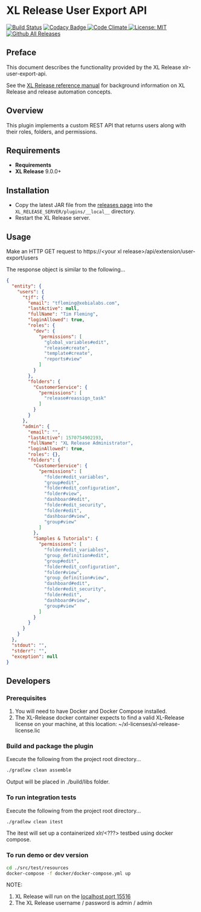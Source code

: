# XL Release User Export API

[![Build Status][xlr-user-export-api-travis-image]][xlr-user-export-api-travis-url]
[![Codacy Badge][xlr-user-export-api-codacy-image] ][xlr-user-export-api-codacy-url]
[![Code Climate][xlr-user-export-api-code-climate-image] ][xlr-user-export-api-code-climate-url]
[![License: MIT][xlr-user-export-api-license-image]][xlr-user-export-api-license-url]
[![Github All Releases][xlr-user-export-api-downloads-image]]()

## Preface

This document describes the functionality provided by the XL Release xlr-user-export-api.

See the [XL Release reference manual](https://docs.xebialabs.com/xl-release) for background information on XL Release and release automation concepts.  

## Overview

This plugin implements a custom REST API that returns users along with their roles, folders, and permissions.

## Requirements

* **Requirements**
*  **XL Release**   9.0.0+

## Installation

*   Copy the latest JAR file from the [releases page](https://github.com/xebialabs-community/xlr-user-export-api/releases) into the `XL_RELEASE_SERVER/plugins/__local__` directory.
*   Restart the XL Release server.

## Usage

Make an HTTP GET request to https://\<your xl release\>/api/extension/user-export/users

The response object is similar to the following...  

```json
{
  "entity": {
    "users": {
      "tjf": {
        "email": "tfleming@xebialabs.com",
        "lastActive": null,
        "fullName": "Tim Fleming",
        "loginAllowed": true,
        "roles": {
          "dev": {
            "permissions": [
              "global_variables#edit",
              "release#create",
              "template#create",
              "reports#view"
            ]
          }
        },
        "folders": {
          "CustomerService": {
            "permissions": [
              "release#reassign_task"
            ]
          }
        }
      },
      "admin": {
        "email": "",
        "lastActive": 1570754902193,
        "fullName": "XL Release Administrator",
        "loginAllowed": true,
        "roles": {},
        "folders": {
          "CustomerService": {
            "permissions": [
              "folder#edit_variables",
              "group#edit",
              "folder#edit_configuration",
              "folder#view",
              "dashboard#edit",
              "folder#edit_security",
              "folder#edit",
              "dashboard#view",
              "group#view"
            ]
          },
          "Samples & Tutorials": {
            "permissions": [
              "folder#edit_variables",
              "group_definition#edit",
              "group#edit",
              "folder#edit_configuration",
              "folder#view",
              "group_definition#view",
              "dashboard#edit",
              "folder#edit_security",
              "folder#edit",
              "dashboard#view",
              "group#view"
            ]
          }
        }
      }
    }
  },
  "stdout": "",
  "stderr": "",
  "exception": null
}
```

## Developers

### Prerequisites

1. You will need to have Docker and Docker Compose installed.
2. The XL-Release docker container expects to find a valid XL-Release license on your machine, at this location: ~/xl-licenses/xl-release-license.lic

### Build and package the plugin

Execute the following from the project root directory...

```bash
./gradlew clean assemble
```

Output will be placed in ./build/libs folder.

### To run integration tests

Execute the following from the project root directory...

```bash
./gradlew clean itest
```

The itest will set up a containerized xlr/\<???\> testbed using docker compose.

### To run demo or dev version

```bash
cd ./src/test/resources
docker-compose -f docker/docker-compose.yml up
```

NOTE:

1. XL Release will run on the [localhost port 15516](http://localhost:15516/)
2. The XL Release username / password is admin / admin

[xlr-user-export-api-travis-image]: https://travis-ci.org/xebialabs-community/xlr-user-export-api.svg?branch=master
[xlr-user-export-api-travis-url]: https://travis-ci.org/xebialabs-community/xlr-user-export-api

[xlr-user-export-api-codacy-image]: https://api.codacy.com/project/badge/Grade/88dec34743b84dac8f9aaaa665a99207
[xlr-user-export-api-codacy-url]: https://www.codacy.com/app/ladamato/xlr-user-export-api

[xlr-user-export-api-code-climate-image]: https://codeclimate.com/github/xebialabs-community/xlr-user-export-api/badges/gpa.svg
[xlr-user-export-api-code-climate-url]: https://codeclimate.com/github/xebialabs-community/xlr-user-export-api

[xlr-user-export-api-license-image]: https://img.shields.io/badge/License-MIT-yellow.svg
[xlr-user-export-api-license-url]: https://opensource.org/licenses/MIT
[xlr-user-export-api-downloads-image]: https://img.shields.io/github/downloads/xebialabs-community/xlr-user-export-api/total.svg
